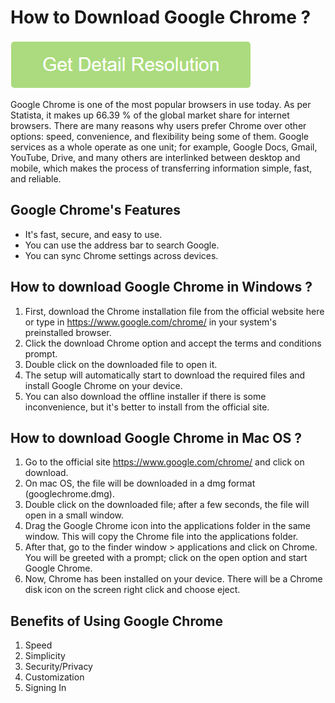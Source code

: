 # How to Download Google Chrome ?

[![How to Download Google Chrome?](get-startted.png)](https://github.com/techsoluti0ns/how.to.download.google.chrome/)

Google Chrome is one of the most popular browsers in use today. As per Statista, it makes up 66.39 % of the global market share for internet browsers. There are many reasons why users prefer Chrome over other options: speed, convenience, and flexibility being some of them. Google services as a whole operate as one unit; for example, Google Docs, Gmail, YouTube, Drive, and many others are interlinked between desktop and mobile, which makes the process of transferring information simple, fast, and reliable.

## Google Chrome's Features

* It's fast, secure, and easy to use.
* You can use the address bar to search Google.
* You can sync Chrome settings across devices.

## How to download Google Chrome in Windows ?

1. First, download the Chrome installation file from the official website here or type in https://www.google.com/chrome/ in your system's preinstalled browser.
2. Click the download Chrome option and accept the terms and conditions prompt.
3. Double click on the downloaded file to open it.
4. The setup will automatically start to download the required files and install Google Chrome on your device.
5. You can also download the offline installer if there is some inconvenience, but it's better to install from the official site.

## How to download Google Chrome in Mac OS ?

1. Go to the official site https://www.google.com/chrome/ and click on download.
2. On mac OS, the file will be downloaded in a dmg format (googlechrome.dmg).
3. Double click on the downloaded file; after a few seconds, the file will open in a small window.
4. Drag the Google Chrome icon into the applications folder in the same window. This will copy the Chrome file into the applications folder.
5. After that, go to the finder window > applications and click on Chrome. You will be greeted with a prompt; click on the open option and start Google Chrome. 
6. Now, Chrome has been installed on your device. There will be a Chrome disk icon on the screen right click and choose eject.

## Benefits of Using Google Chrome

1. Speed
2. Simplicity
3. Security/Privacy
4. Customization
5. Signing In
